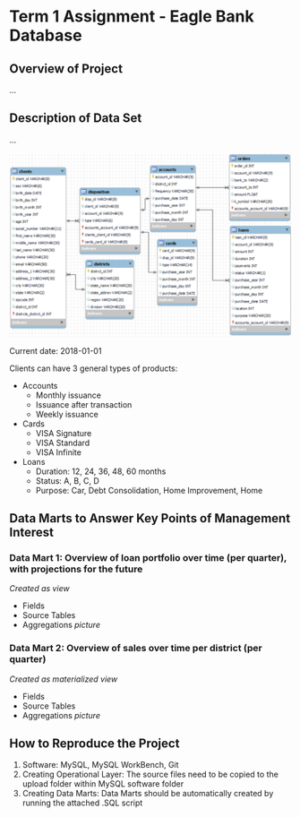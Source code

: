 # Term 1 Assignment - Eagle Bank Database

## Overview of Project
...

## Description of Data Set
...

<p align="center">
	<img src="db_model/db_model_overview.PNG" alt="Eagle Bank Database: Overview of Operational Layer" width="800"/>
</p>

Current date: 2018-01-01

Clients can have 3 general types of products:

- Accounts
	- Monthly issuance
	- Issuance after transaction
	- Weekly issuance
- Cards
	- VISA Signature
	- VISA Standard
	- VISA Infinite
- Loans
	- Duration: 12, 24, 36, 48, 60 months
	- Status: A, B, C, D
	- Purpose: Car, Debt Consolidation, Home Improvement, Home


## Data Marts to Answer Key Points of Management Interest

### Data Mart 1: Overview of loan portfolio over time (per quarter), with projections for the future
_*Created as view*_

- Fields
- Source Tables
- Aggregations
_*picture*_

### Data Mart 2: Overview of sales over time per district (per quarter)
_*Created as materialized view*_

- Fields
- Source Tables
- Aggregations
_*picture*_

## How to Reproduce the Project

1. Software: MySQL, MySQL WorkBench, Git
2. Creating Operational Layer: The source files need to be copied to the upload folder within MySQL software folder
3. Creating Data Marts: Data Marts should be automatically created by running the attached .SQL script

